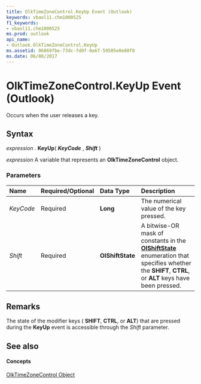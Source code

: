 ```yaml
---
title: OlkTimeZoneControl.KeyUp Event (Outlook)
keywords: vbaol11.chm1000525
f1_keywords:
- vbaol11.chm1000525
ms.prod: outlook
api_name:
- Outlook.OlkTimeZoneControl.KeyUp
ms.assetid: 06869fbe-73dc-fd0f-0a6f-59505e0e80f8
ms.date: 06/08/2017
---
```



# OlkTimeZoneControl.KeyUp Event (Outlook)

Occurs when the user releases a key.


## Syntax

 _expression_ . **KeyUp**( **_KeyCode_** , **_Shift_** )

 _expression_ A variable that represents an **OlkTimeZoneControl** object.


### Parameters



|**Name**|**Required/Optional**|**Data Type**|**Description**|
|:-----|:-----|:-----|:-----|
| _KeyCode_|Required| **Long**|The numerical value of the key pressed.|
| _Shift_|Required| **OlShiftState**|A bitwise-OR mask of constants in the **[OlShiftState](olshiftstate-enumeration-outlook.md)** enumeration that specifies whether the **SHIFT**, **CTRL**, or **ALT** keys have been pressed.|

## Remarks

The state of the modifier keys ( **SHIFT**, **CTRL**, or **ALT**) that are pressed during the **KeyUp** event is accessible through the _Shift_ parameter.


## See also


#### Concepts


[OlkTimeZoneControl Object](olktimezonecontrol-object-outlook.md)


